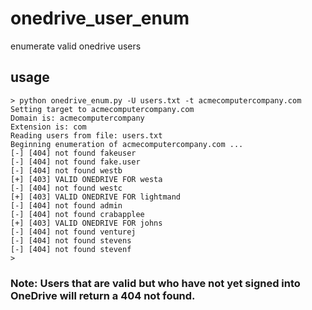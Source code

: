 # onedrive_user_enum
enumerate valid onedrive users

## usage

```
> python onedrive_enum.py -U users.txt -t acmecomputercompany.com
Setting target to acmecomputercompany.com
Domain is: acmecomputercompany
Extension is: com
Reading users from file: users.txt
Beginning enumeration of acmecomputercompany.com ...
[-] [404] not found fakeuser
[-] [404] not found fake.user
[-] [404] not found westb
[+] [403] VALID ONEDRIVE FOR westa
[-] [404] not found westc
[+] [403] VALID ONEDRIVE FOR lightmand
[-] [404] not found admin
[-] [404] not found crabapplee
[+] [403] VALID ONEDRIVE FOR johns
[-] [404] not found venturej
[-] [404] not found stevens
[-] [404] not found stevenf
>
```

### Note: Users that are valid but who have not yet signed into OneDrive will return a 404 not found.
